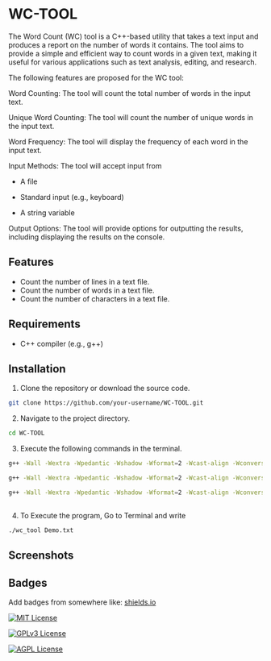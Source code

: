 
# WC-TOOL

The Word Count (WC) tool is a C++-based utility that takes a text input and produces a report on the number of words it contains. The tool aims to provide a simple and efficient way to count words in a given text, making it useful for various applications such as text analysis, editing, and research.


The following features are proposed for the WC tool:

 
Word Counting: The tool will count the total number of words in the input text.

    
Unique Word Counting: The tool will count the number of unique words in the input text.


Word Frequency: The tool will display the frequency of each word in the input text.


Input Methods: The tool will accept input from

- A file


- Standard input (e.g., keyboard)


- A string variable




Output Options: The tool will provide options for outputting the results, including displaying the results on the console.
## Features

- Count the number of lines in a text file.
- Count the number of words in a text file.
- Count the number of characters in a text file.

## Requirements

- C++ compiler (e.g., g++)
## Installation

1. Clone the repository or download the source code.

```bash
git clone https://github.com/your-username/WC-TOOL.git
```

2. Navigate to the project directory.
```bash
cd WC-TOOL
```

3. Execute the following commands in the terminal.

```bash
g++ -Wall -Wextra -Wpedantic -Wshadow -Wformat=2 -Wcast-align -Wconversion -Wsign-conversion -Wnull-dereference -g3 -O0 -c main.cpp -o main.o

```
```bash
g++ -Wall -Wextra -Wpedantic -Wshadow -Wformat=2 -Wcast-align -Wconversion -Wsign-conversion -Wnull-dereference -g3 -O0 -c wc_tool.cpp -o wc_tool.o
```

```bash
g++ -Wall -Wextra -Wpedantic -Wshadow -Wformat=2 -Wcast-align -Wconversion -Wsign-conversion -Wnull-dereference -g3 -O0 main.o wc_tool.o -o wc_tool
```
## 

4. To Execute the program, Go to Terminal and write

```bash
./wc_tool Demo.txt
```


## Screenshots




## Badges

Add badges from somewhere like: [shields.io](https://shields.io/)

[![MIT License](https://img.shields.io/badge/License-MIT-green.svg)](https://choosealicense.com/licenses/mit/)


[![GPLv3 License](https://img.shields.io/badge/License-GPL%20v3-yellow.svg)](https://opensource.org/licenses/)


[![AGPL License](https://img.shields.io/badge/license-AGPL-blue.svg)](http://www.gnu.org/licenses/agpl-3.0)

